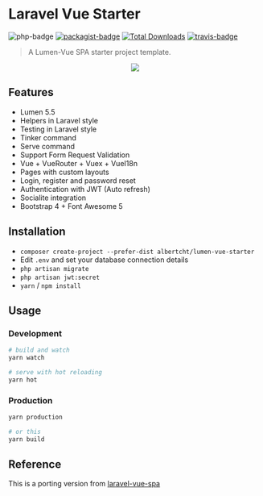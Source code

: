 # Laravel Vue Starter 

![php-badge](https://img.shields.io/packagist/php-v/albertcht/lumen-vue-starter.svg)
[![packagist-badge](https://img.shields.io/packagist/v/albertcht/lumen-vue-starter.svg)](https://packagist.org/packages/albertcht/lumen-vue-starter)
[![Total Downloads](https://poser.pugx.org/albertcht/lumen-vue-starter/downloads)](https://packagist.org/packages/albertcht/lumen-vue-starter)
[![travis-badge](https://travis-ci.org/albertcht/lumen-vue-starter.svg?branch=master)](https://travis-ci.org/albertcht/lumen-vue-starter)

> A Lumen-Vue SPA starter project template.

<p align="center">
<img src="https://i.imgur.com/NHFTsGt.png">
</p>

## Features

- Lumen 5.5
- Helpers in Laravel style
- Testing in Laravel style
- Tinker command
- Serve command
- Support Form Request Validation
- Vue + VueRouter + Vuex + VueI18n
- Pages with custom layouts 
- Login, register and password reset
- Authentication with JWT (Auto refresh)
- Socialite integration
- Bootstrap 4 + Font Awesome 5

## Installation

- `composer create-project --prefer-dist albertcht/lumen-vue-starter`
- Edit `.env` and set your database connection details
- `php artisan migrate`
- `php artisan jwt:secret`
- `yarn` / `npm install`

## Usage

### Development

```bash
# build and watch
yarn watch

# serve with hot reloading
yarn hot
```

### Production

```bash
yarn production

# or this
yarn build
```

## Reference

This is a porting version from [laravel-vue-spa](https://github.com/cretueusebiu/laravel-vue-spa)
